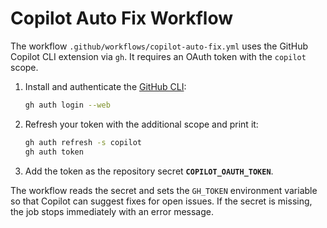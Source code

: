 # Copilot Auto Fix Workflow

The workflow `.github/workflows/copilot-auto-fix.yml` uses the GitHub Copilot CLI extension via `gh`. It requires an OAuth token with the `copilot` scope.

1. Install and authenticate the [GitHub CLI](https://cli.github.com/):

   ```bash
   gh auth login --web
   ```

2. Refresh your token with the additional scope and print it:

   ```bash
   gh auth refresh -s copilot
   gh auth token
   ```

3. Add the token as the repository secret **`COPILOT_OAUTH_TOKEN`**.

The workflow reads the secret and sets the `GH_TOKEN` environment variable so that Copilot can suggest fixes for open issues. If the secret is missing, the job stops immediately with an error message.

